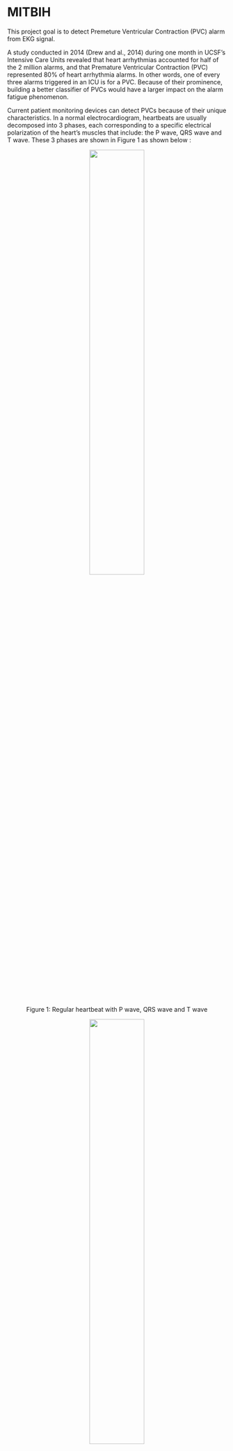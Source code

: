 # MITBIH

This project goal is to detect Premeture Ventricular Contraction (PVC) alarm from EKG signal.

A study conducted in 2014 (Drew and al.,  2014) during one month in UCSF’s Intensive Care Units revealed that heart arrhythmias accounted for half of the 2 million alarms, and that Premature Ventricular Contraction (PVC) represented 80% of heart arrhythmia alarms. In other words, one of every three alarms triggered in an ICU is for a PVC. Because of their prominence, building a better classifier of PVCs would have a larger impact on the alarm fatigue phenomenon.

Current patient monitoring devices can detect PVCs because of their unique characteristics. In a normal electrocardiogram, heartbeats are usually decomposed into 3 phases, each corresponding to a specific electrical polarization of the heart’s muscles that include: the P wave, QRS wave and T wave. These 3 phases are shown in Figure 1 as shown below :


<p align="center"> <img src="https://upload.wikimedia.org/wikipedia/commons/thumb/9/9e/SinusRhythmLabels.svg/280px-SinusRhythmLabels.svg.png"  width="50%" height="50%" ></p>
<p align="center">Figure 1: Regular heartbeat with P wave, QRS wave and T wave</p>



<p align="center"> <img src="https://upload.wikimedia.org/wikipedia/commons/thumb/a/a5/PVC10.JPG/300px-PVC10.JPG"  width="50%" height="50%" ></p>
<p align="center">Figure 2: PVC </p>

A PVC can be identified using the following symptoms:
- An early R-wave
- A wide QRS complex
- Absence of P-wave
- A Discordant T-wave
- A Compensatory Pause
 

PVCs are not only prominent and detectable, they are suspected to have negative effects on health. Even though they are not actionable, which means there is no means to stop them or cure them, a recent study (Lin and al., 2017) showed that PVCs are “associated with a higher incidence of all-cause mortality, cardiovascular hospitalization, all-cause hospitalization, and new-onset heart failure which was independent of other clinical risk factors”. For all these reasons, PVC is the primary subject of study for our team.

### Preprocessing

To reduce noise wavelet transform have been used according to a result from multiple papers (Hari et al, 2018). The wandering baseline is removed by moving average smoothing.




Drew BJ, Harris P, Zègre-Hemsey JK, Mammone T, Schindler D, Salas-Boni R, et al. (2014) Insights into the Problem of Alarm Fatigue with Physiologic Monitor Devices: A Comprehensive Observational Study of Consecutive Intensive Care Unit Patients. PLoS ONE 9(10): e110274. https://journals.plos.org/plosone/article?id=10.1371/journal.pone.0110274  

Hari Mohan Rai, Kalyan Chatterjee, A unique feature extraction using MRDWT for automatic classification of abnormal heartbeat from ECG big data with Multilayered Probabilistic Neural Network classifier, Applied Soft Computing, Volume 72, 2018, Pages 596-608, ISSN 1568-4946, https://doi.org/10.1016/j.asoc.2018.04.005. (http://www.sciencedirect.com/science/article/pii/S156849461830190X)

Lin CY, Chang SL, Lin YJ, et al. An observational study on the effect of premature ventricular complex burden on long-term outcome. Medicine (Baltimore). 2017;96(1):e5476.

